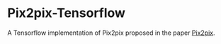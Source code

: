 # Pix2pix-Tensorflow

A Tensorflow implementation of Pix2pix proposed in the paper [Pix2pix](https://arxiv.org/abs/1611.07004).
